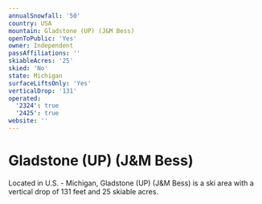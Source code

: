 ```yaml
---
annualSnowfall: '50'
country: USA
mountain: Gladstone (UP) (J&M Bess)
openToPublic: 'Yes'
owner: Independent
passAffiliations: ''
skiableAcres: '25'
skied: 'No'
state: Michigan
surfaceLiftsOnly: 'Yes'
verticalDrop: '131'
operated:
  '2324': true
  '2425': true
website: ''
---
```



# Gladstone (UP) (J&M Bess)

Located in U.S. - Michigan, Gladstone (UP) (J&M Bess) is a ski area with a vertical drop of 131 feet and 25 skiable acres.
